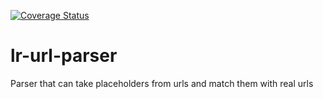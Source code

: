 [![Coverage Status](https://coveralls.io/repos/github/lagoon-road/lr-url-parser/badge.svg?branch=master)](https://coveralls.io/github/lagoon-road/lr-url-parser?branch=master)

# lr-url-parser
Parser that can take placeholders from urls and match them with real urls
